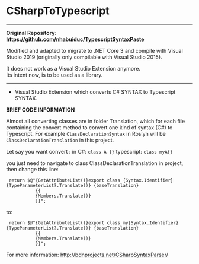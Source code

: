 # CSharpToTypescript

----

**Original Repository: https://github.com/nhabuiduc/TypescriptSyntaxPaste**

Modified and adapted to migrate to .NET Core 3 and compile with Visual Studio 2019 (originally only compilable with Visual Studio 2015).<br/>

It does not work as a Visual Studio Extension anymore.<br/>
Its intent now, is to be used as a library.

----

- Visual Studio Extension which converts C# SYNTAX to Typescript SYNTAX.

**BRIEF CODE INFORMATION**

Almost all converting classes are in folder Translation, which for each file containing the convert method to convert one kind of
syntax (C#) to Typescript. For example ````ClassDeclarationSyntax```` in Roslyn will be ````ClassDeclarationTranslation```` in this project.

Let say you want convert :
in C#: ````class A {}````
typescript: ````class myA{}````

you just need to navigate to class ClassDeclarationTranslation in project, then change this line:
````
 return $@"{GetAttributeList()}export class {Syntax.Identifier}{TypeParameterList?.Translate()} {baseTranslation}
           {{
           {Members.Translate()}
           }}";
 ````
to:
````
 return $@"{GetAttributeList()}export class my{Syntax.Identifier}{TypeParameterList?.Translate()} {baseTranslation}
           {{
           {Members.Translate()}
           }}";
````

For more information: http://bdnprojects.net/CSharpSyntaxParser/
